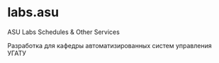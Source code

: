# labs.asu
ASU Labs Schedules &amp; Other Services

Разработка для кафедры автоматизированных систем управления УГАТУ
